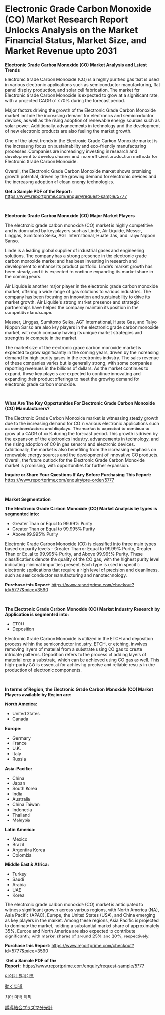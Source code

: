 <p><h1>Electronic Grade Carbon Monoxide (CO) Market Research Report Unlocks Analysis on the Market Financial Status, Market Size, and Market Revenue upto 2031</h1></p><p><strong>Electronic Grade Carbon Monoxide (CO) Market Analysis and Latest Trends</strong></p>
<p><p>Electronic Grade Carbon Monoxide (CO) is a highly purified gas that is used in various electronic applications such as semiconductor manufacturing, flat panel display production, and solar cell fabrication. The market for Electronic Grade Carbon Monoxide is expected to grow at a significant rate, with a projected CAGR of 7.70% during the forecast period.</p><p>Major factors driving the growth of the Electronic Grade Carbon Monoxide market include the increasing demand for electronics and semiconductor devices, as well as the rising adoption of renewable energy sources such as solar power. Additionally, advancements in technology and the development of new electronic products are also fueling the market growth.</p><p>One of the latest trends in the Electronic Grade Carbon Monoxide market is the increasing focus on sustainability and eco-friendly manufacturing processes. Companies are increasingly investing in research and development to develop cleaner and more efficient production methods for Electronic Grade Carbon Monoxide.</p><p>Overall, the Electronic Grade Carbon Monoxide market shows promising growth potential, driven by the growing demand for electronic devices and the increasing adoption of clean energy technologies.</p></p>
<p><strong>Get a Sample PDF of the Report:&nbsp;</strong> <a href="https://www.reportprime.com/enquiry/request-sample/5777">https://www.reportprime.com/enquiry/request-sample/5777</a></p>
<p>&nbsp;</p>
<p><strong>Electronic Grade Carbon Monoxide (CO) Major Market Players</strong></p>
<p><p>The electronic grade carbon monoxide (CO) market is highly competitive and is dominated by key players such as Linde, Air Liquide, Messer, Linggas, Sumitomo Seika, AGT International, Huate Gas, and Taiyo Nippon Sanso.</p><p>Linde is a leading global supplier of industrial gases and engineering solutions. The company has a strong presence in the electronic grade carbon monoxide market and has been investing in research and development to enhance its product portfolio. Linde's market growth has been steady, and it is expected to continue expanding its market share in the coming years.</p><p>Air Liquide is another major player in the electronic grade carbon monoxide market, offering a wide range of gas solutions to various industries. The company has been focusing on innovation and sustainability to drive its market growth. Air Liquide's strong market presence and strategic partnerships have helped the company maintain its position in the competitive landscape.</p><p>Messer, Linggas, Sumitomo Seika, AGT International, Huate Gas, and Taiyo Nippon Sanso are also key players in the electronic grade carbon monoxide market, with each company having its unique market strategies and strengths to compete in the market.</p><p>The market size of the electronic grade carbon monoxide market is expected to grow significantly in the coming years, driven by the increasing demand for high-purity gases in the electronics industry. The sales revenue of these companies varies but is generally strong, with some companies reporting revenues in the billions of dollars. As the market continues to expand, these key players are expected to continue innovating and expanding their product offerings to meet the growing demand for electronic grade carbon monoxide.</p></p>
<p>&nbsp;</p>
<p><strong>What Are The Key Opportunities For Electronic Grade Carbon Monoxide (CO) Manufacturers?</strong></p>
<p><p>The Electronic Grade Carbon Monoxide market is witnessing steady growth due to the increasing demand for CO in various electronic applications such as semiconductors and displays. The market is expected to continue to grow at a CAGR of xx% during the forecast period. This growth is driven by the expansion of the electronics industry, advancements in technology, and the rising adoption of CO in gas sensors and electronic devices. Additionally, the market is also benefiting from the increasing emphasis on renewable energy sources and the development of innovative CO products. Overall, the future outlook for the Electronic Grade Carbon Monoxide market is promising, with opportunities for further expansion.</p></p>
<p><strong>Inquire or Share Your Questions If Any Before Purchasing This Report:</strong> <a href="https://www.reportprime.com/enquiry/pre-order/5777">https://www.reportprime.com/enquiry/pre-order/5777</a></p>
<p>&nbsp;</p>
<p><strong>Market Segmentation</strong></p>
<p><strong>The Electronic Grade Carbon Monoxide (CO) Market Analysis by types is segmented into:</strong></p>
<p><ul><li>Greater Than or Equal to 99.99% Purity</li><li>Greater Than or Equal to 99.995% Purity</li><li>Above 99.995% Purity</li></ul></p>
<p><p>Electronic Grade Carbon Monoxide (CO) is classified into three main types based on purity levels - Greater Than or Equal to 99.99% Purity, Greater Than or Equal to 99.995% Purity, and Above 99.995% Purity. These classifications denote the quality of the CO gas, with the highest purity level indicating minimal impurities present. Each type is used in specific electronic applications that require a high level of precision and cleanliness, such as semiconductor manufacturing and nanotechnology.</p></p>
<p><strong>Purchase this Report:&nbsp;</strong><a href="https://www.reportprime.com/checkout?id=5777&price=3590">https://www.reportprime.com/checkout?id=5777&price=3590</a></p>
<p>&nbsp;</p>
<p><strong>The Electronic Grade Carbon Monoxide (CO) Market Industry Research by Application is segmented into:</strong></p>
<p><ul><li>ETCH</li><li>Deposition</li></ul></p>
<p><p>Electronic Grade Carbon Monoxide is utilized in the ETCH and deposition process within the semiconductor industry. ETCH, or etching, involves removing layers of material from a substrate using CO gas to create intricate patterns. Deposition refers to the process of adding layers of material onto a substrate, which can be achieved using CO gas as well. This high-purity CO is essential for achieving precise and reliable results in the production of electronic components.</p></p>
<p>&nbsp;</p>
<p><strong>In terms of Region, the Electronic Grade Carbon Monoxide (CO) Market Players available by Region are:</strong></p>
<p>
    <p> <strong> North America: </strong>
        <ul>
            <li>United States</li>
            <li>Canada</li>
        </ul>
        </p> 
    <p> <strong> Europe: </strong>
        <ul>
            <li>Germany</li>
            <li>France</li>
            <li>U.K.</li>
            <li>Italy</li>
            <li>Russia</li>
        </ul>
        </p> 
    <p> <strong> Asia-Pacific: </strong>
        <ul>
            <li>China</li>
            <li>Japan</li>
            <li>South Korea</li>
            <li>India</li>
            <li>Australia</li>
            <li>China Taiwan</li>
            <li>Indonesia</li>
            <li>Thailand</li>
            <li>Malaysia</li>
        </ul>
        </p> 
    <p> <strong> Latin America: </strong>
        <ul>
            <li>Mexico</li>
            <li>Brazil</li>
            <li>Argentina Korea</li>
            <li>Colombia</li>
        </ul>
        </p> 
    <p> <strong> Middle East & Africa: </strong>
        <ul>
            <li>Turkey</li>
            <li>Saudi</li>
            <li>Arabia</li>
            <li>UAE</li>
            <li>Korea</li>
        </ul>
    </p>
    </p>
<p><p>The electronic grade carbon monoxide (CO) market is anticipated to witness significant growth across various regions, with North America (NA), Asia Pacific (APAC), Europe, the United States (USA), and China emerging as key players in the market. Among these regions, Asia Pacific is projected to dominate the market, holding a substantial market share of approximately 35%. Europe and North America are also expected to contribute significantly, with market shares of around 25% and 20%, respectively.</p></p>
<p><strong>Purchase this Report: </strong><a href="https://www.reportprime.com/checkout?id=5777&price=3590">https://www.reportprime.com/checkout?id=5777&price=3590</a></p>
<p>&nbsp;<strong>Get a Sample PDF of the Report:&nbsp;&nbsp;</strong><a href="https://www.reportprime.com/enquiry/request-sample/5777">https://www.reportprime.com/enquiry/request-sample/5777</a></p>
<p><strong></strong></p>
<p><p><a href="https://medium.com/@maryamsipes/%EB%AF%B8%EC%B9%B4-%ED%8C%90-%EC%8B%9C%EC%9E%A5-%EC%A1%B0%EC%82%AC-%EB%B3%B4%EA%B3%A0%EC%84%9C-%EA%B7%B8-%EC%97%AD%EC%82%AC-%EB%B0%8F-2024%EB%85%84%EB%B6%80%ED%84%B0-2031%EB%85%84%EA%B9%8C%EC%A7%80%EC%9D%98-%EC%98%88%EC%B8%A1-e754be93517a">마이카 플레이트</a></p><p><a href="https://medium.com/@austinjames1907/%E5%8B%95%E3%81%8F%E6%AD%A9%E9%81%93%E3%81%AE%E5%B8%82%E5%A0%B4%E5%B1%95%E6%9C%9B-%E6%A5%AD%E7%95%8C%E6%A6%82%E8%A6%81%E3%81%A8%E4%BA%88%E6%B8%AC-2024%E5%B9%B4%E3%81%8B%E3%82%892031%E5%B9%B4-4f7fac6b5b39">動く歩道</a></p><p><a href="https://medium.com/@daveblock56/%EC%B9%98%EC%95%84-%EB%AF%B8%EB%B0%B1-%EC%A0%9C%ED%92%88-%EC%8B%9C%EC%9E%A5-%EA%B7%9C%EB%AA%A8-%EB%B0%8F-%EC%8B%9C%EC%9E%A5-%EB%8F%99%ED%96%A5-%EC%82%B0%EC%97%85-%EC%A0%84%EC%B2%B4-%EA%B0%9C%EC%9A%94-2024%EB%85%84%EB%B6%80%ED%84%B0-2031%EB%85%84%EA%B9%8C%EC%A7%80-1288b2e6fd8c">치아 미백 제품</a></p><p><a href="https://medium.com/@jaylonlesch1993/inductively-coupled-plasma-spectrometer%E3%81%AE%E5%B8%82%E5%A0%B4%E8%A6%8F%E6%A8%A1%E3%81%A8%E5%B8%82%E5%A0%B4%E5%8B%95%E5%90%91-%E5%AE%8C%E5%85%A8%E3%81%AA%E6%A5%AD%E7%95%8C%E6%A6%82%E6%B3%81-2024%E5%B9%B4%E3%81%8B%E3%82%892031%E5%B9%B4-33ae5a163714">誘導結合プラズマ分光計</a></p></p>